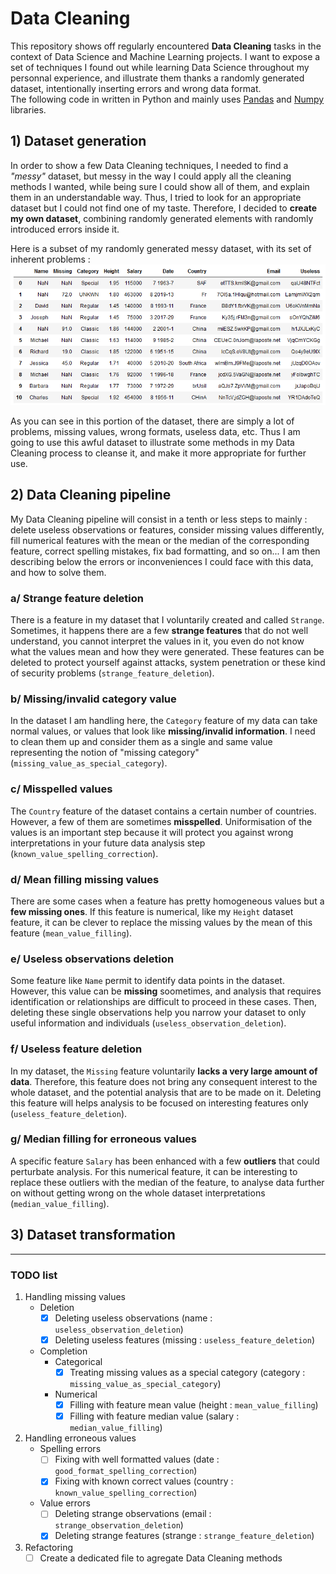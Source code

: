 # Data Cleaning

This repository shows off regularly encountered **Data Cleaning** tasks in the context of Data Science and Machine Learning projects. I want to expose a set of techniques I found out while learning Data Science throughout my personnal experience, and illustrate them thanks a randomly generated dataset, intentionally inserting errors and wrong data format.  
The following code in written in Python and mainly uses [Pandas](https://pandas.pydata.org/) and [Numpy](http://www.numpy.org/) libraries.

## 1) Dataset generation

In order to show a few Data Cleaning techniques, I needed to find a *"messy"* dataset, but messy in the way I could apply all the cleaning methods I wanted, while being sure I could show all of them, and explain them in an understandable way. Thus, I tried to look for an appropriate dataset but I could not find one of my taste. Therefore, I decided to **create my own dataset**, combining randomly generated elements with randomly introduced errors inside it.

Here is a subset of my randomly generated messy dataset, with its set of inherent problems :
![Initial messy dataset](images/initial_messy_dataset.png)

As you can see in this portion of the dataset, there are simply a lot of problems, missing values, wrong formats, useless data, etc. Thus I am going to use this awful dataset to illustrate some methods in my Data Cleaning process to cleanse it, and make it more appropriate for further use.

## 2) Data Cleaning pipeline

My Data Cleaning pipeline will consist in a tenth or less steps to mainly : delete useless observations or features, consider missing values differently, fill numerical features with the mean or the median of the corresponding feature, correct spelling mistakes, fix bad formatting, and so on... I am then describing below the errors or inconveniences I could face with this data, and how to solve them.

### a/ Strange feature deletion

There is a feature in my dataset that I voluntarily created and called `Strange`. Sometimes, it happens there are a few **strange features** that do not well understand, you cannot interpret the values in it, you even do not know what the values mean and how they were generated. These features can be deleted to protect yourself against attacks, system penetration or these kind of security problems (`strange_feature_deletion`).

### b/ Missing/invalid category value

In the dataset I am handling here, the `Category` feature of my data can take normal values, or values that look like **missing/invalid information**. I need to clean them up and consider them as a single and same value representing the notion of "missing category" (`missing_value_as_special_category`).

### c/ Misspelled values

The `Country` feature of the dataset contains a certain number of countries. However, a few of them are sometimes **misspelled**. Uniformisation of the values is an important step because it will protect you against wrong interpretations in your future data analysis step (`known_value_spelling_correction`).

### d/ Mean filling missing values

There are some cases when a feature has pretty homogeneous values but a **few missing ones**. If this feature is numerical, like my `Height` dataset feature, it can be clever to replace the missing values by the mean of this feature (`mean_value_filling`).

### e/ Useless observations deletion

Some feature like `Name` permit to identify data points in the dataset. However, this value can be **missing** soometimes, and analysis that requires identification or relationships are difficult to proceed in these cases. Then, deleting these single observations help you narrow your dataset to only useful information and individuals (`useless_observation_deletion`).

### f/ Useless feature deletion

In my dataset, the `Missing` feature voluntarily **lacks a very large amount of data**. Therefore, this feature does not bring any consequent interest to the whole dataset, and the potential analysis that are to be made on it. Deleting this feature will helps analysis to be focused on interesting features only (`useless_feature_deletion`).

### g/ Median filling for erroneous values

A specific feature `Salary` has been enhanced with a few **outliers** that could perturbate analysis. For this numerical feature, it can be interesting to replace these outliers with the median of the feature, to analyse data further on without getting wrong on the whole dataset interpretations (`median_value_filling`).

## 3) Dataset transformation

---

### TODO list

1. Handling missing values  
   - Deletion
     - [x] Deleting useless observations (name : `useless_observation_deletion`)
     - [x] Deleting useless features (missing : `useless_feature_deletion`)
   - Completion
     - Categorical
       - [x] Treating missing values as a special category (category : `missing_value_as_special_category`)
     - Numerical
       - [x] Filling with feature mean value (height : `mean_value_filling`)
       - [x] Filling with feature median value (salary : `median_value_filling`)
2. Handling erroneous values
   - Spelling errors
     - [ ] Fixing with well formatted values (date : `good_format_spelling_correction`)
     - [x] Fixing with known correct values (country : `known_value_spelling_correction`)
   - Value errors
     - [ ] Deleting strange observations (email : `strange_observation_deletion`)
     - [x] Deleting strange features (strange : `strange_feature_deletion`)
3. Refactoring
   - [ ] Create a dedicated file to agregate Data Cleaning methods
